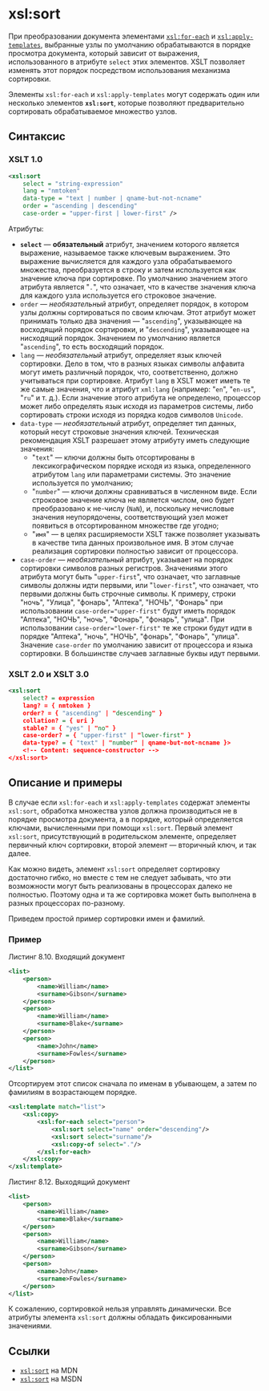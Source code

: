 # xsl:sort

При преобразовании документа элементами [`xsl:for-each`](/xslt/xsl-for-each/) и [`xsl:apply-templates`](/xslt/xsl-apply-templates/), выбранные узлы по умолчанию обрабатываются в порядке просмотра документа, который зависит от выражения, использованного в атрибуте `select` этих элементов. XSLT позволяет изменять этот порядок посредством использования механизма сортировки.

Элементы `xsl:for-each` и `xsl:apply-templates` могут содержать один или несколько элементов **`xsl:sort`**, которые позволяют предварительно сортировать обрабатываемое множество узлов.

## Синтаксис

### XSLT 1.0

```xml
<xsl:sort
    select = "string-expression"
    lang = "nmtoken"
    data-type = "text | number | qname-but-not-ncname"
    order = "ascending | descending"
    case-order = "upper-first | lower-first" />
```

Атрибуты:

- **`select`** — **обязательный** атрибут, значением которого является выражение, называемое также ключевым выражением. Это выражение вычисляется для каждого узла обрабатываемого множества, преобразуется в строку и затем используется как значение ключа при сортировке. По умолчанию значением этого атрибута является "`.`", что означает, что в качестве значения ключа для каждого узла используется его строковое значение.
- `order` — _необязательный_ атрибут, определяет порядок, в котором узлы должны сортироваться по своим ключам. Этот атрибут может принимать только два значения — "`ascending`", указывающее на восходящий порядок сортировки, и "`descending`", указывающее на нисходящий порядок. Значением по умолчанию является "`ascending`", то есть восходящий порядок.
- `lang` — _необязательный_ атрибут, определяет язык ключей сортировки. Дело в том, что в разных языках символы алфавита могут иметь различный порядок, что, соответственно, должно учитываться при сортировке. Атрибут `lang` в XSLT может иметь те же самые значения, что и атрибут `xml:lang` (например: "`en`", "`en-us`", "`ru`" и т. д.). Если значение этого атрибута не определено, процессор может либо определять язык исходя из параметров системы, либо сортировать строки исходя из порядка кодов символов `Unicode`.
- `data-type` — _необязательный_ атрибут, определяет тип данных, который несут строковые значения ключей. Техническая рекомендация XSLT разрешает этому атрибуту иметь следующие значения:
  - "`text`" — ключи должны быть отсортированы в лексикографическом порядке исходя из языка, определенного атрибутом `lang` или параметрами системы. Это значение используется по умолчанию;
  - "`number`" — ключи должны сравниваться в численном виде. Если строковое значение ключа не является числом, оно будет преобразовано к не-числу (`NaN`), и, поскольку нечисловые значения неупорядочены, соответствующий узел может появиться в отсортированном множестве где угодно;
  - "`имя`" — в целях расширяемости XSLT также позволяет указывать в качестве типа данных произвольное имя. В этом случае реализация сортировки полностью зависит от процессора.
- `case-order` — _необязательный_ атрибут, указывает на порядок сортировки символов разных регистров. Значениями этого атрибута могут быть "`upper-first`", что означает, что заглавные символы должны идти первыми, или "`lower-first`", что означает, что первыми должны быть строчные символы. К примеру, строки "ночь", "Улица", "фонарь", "Аптека", "НОЧЬ", "Фонарь" при использовании `case-order="upper-first"` будут иметь порядок "Аптека", "НОЧЬ", "ночь", "Фонарь", "фонарь", "улица". При использовании `case-order="lower-first"` те же строки будут идти в порядке "Аптека", "ночь", "НОЧЬ", "фонарь", "Фонарь", "улица". Значение `case-order` по умолчанию зависит от процессора и языка сортировки. В большинстве случаев заглавные буквы идут первыми.

### XSLT 2.0 и XSLT 3.0

```xml
<xsl:sort
    select? = expression
    lang? = { nmtoken }
    order? = { "ascending" | "descending" }
    collation? = { uri }
    stable? = { "yes" | "no" }
    case-order? = { "upper-first" | "lower-first" }
    data-type? = { "text" | "number" | qname-but-not-ncname }>
    <!-- Content: sequence-constructor -->
</xsl:sort>
```

## Описание и примеры

В случае если `xsl:for-each` и `xsl:apply-templates` содержат элементы `xsl:sort`, обработка множества узлов должна производиться не в порядке просмотра документа, а в порядке, который определяется ключами, вычисленными при помощи `xsl:sort`. Первый элемент `xsl:sort`, присутствующий в родительском элементе, определяет первичный ключ сортировки, второй элемент — вторичный ключ, и так далее.

Как можно видеть, элемент `xsl:sort` определяет сортировку достаточно гибко, но вместе с тем не следует забывать, что эти возможности могут быть реализованы в процессорах далеко не полностью. Поэтому одна и та же сортировка может быть выполнена в разных процессорах по-разному.

Приведем простой пример сортировки имен и фамилий.

### Пример

Листинг 8.10. Входящий документ

```xml
<list>
    <person>
        <name>William</name>
        <surname>Gibson</surname>
    </person>
    <person>
        <name>William</name>
        <surname>Blake</surname>
    </person>
    <person>
        <name>John</name>
        <surname>Fowles</surname>
    </person>
</list>
```

Отсортируем этот список сначала по именам в убывающем, а затем по фамилиям в возрастающем порядке.

```xml
<xsl:template match="list">
    <xsl:copy>
        <xsl:for-each select="person">
            <xsl:sort select="name" order="descending"/>
            <xsl:sort select="surname"/>
            <xsl:copy-of select="."/>
        </xsl:for-each>
    </xsl:copy>
</xsl:template>
```

Листинг 8.12. Выходящий документ

```xml
<list>
    <person>
        <name>William</name>
        <surname>Blake</surname>
    </person>
    <person>
        <name>William</name>
        <surname>Gibson</surname>
    </person>
    <person>
        <name>John</name>
        <surname>Fowles</surname>
    </person>
</list>
```

К сожалению, сортировкой нельзя управлять динамически. Все атрибуты элемента `xsl:sort` должны обладать фиксированными значениями.

## Ссылки

- [`xsl:sort`](https://developer.mozilla.org/en/XSLT/sort) на MDN
- [`xsl:sort`](https://msdn.microsoft.com/en-us/library/ms256196.aspx) на MSDN
